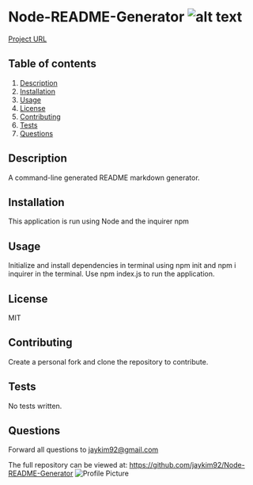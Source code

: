 
# Node-README-Generator ![alt text](https://img.shields.io/github/repo-size/jaykim92/Node-README-Generator "Size Badge")
[Project URL](https://jaykim92.github.io/Node-README-Generator/)

## Table of contents
1. [Description](#description)
2. [Installation](#installation)
3. [Usage](#usage)
4. [License](#license)
5. [Contributing](#contributing)
6. [Tests](#tests)
7. [Questions](#questions)

## Description

A command-line generated README markdown generator.

## Installation

This application is run using Node and the inquirer npm

## Usage

Initialize and install dependencies in terminal using npm init and npm i inquirer in the terminal. Use npm index.js to run the application.

## License

MIT

## Contributing

Create a personal fork and clone the repository to contribute.

## Tests

No tests written.

## Questions

Forward all questions to jaykim92@gmail.com

The full repository can be viewed at:
https://github.com/jaykim92/Node-README-Generator
![Profile Picture](https://github.com/jaykim92.png?size=200 "Profile Picture")

